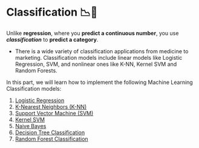 # Classification 📉🤑

Unlike **regression**, where you **predict a continuous number**, you use ***classification*** to **predict a category**.

- There is a wide variety of classification applications from medicine to marketing. Classification models include linear models like Logistic Regression, SVM, and nonlinear ones like K-NN, Kernel SVM and Random Forests.

In this part, we will learn how to implement the following Machine Learning Classification models:


1. [Logistic Regression](./01_logistic_regression/)
2. [K-Nearest Neighbors (K-NN)](./02_k-nearest_neighbors/)
3. [Support Vector Machine (SVM)](./03_support_vector_machine/)
4. [Kernel SVM](./04_kernel_svm/)
5. [Naive Bayes](./05_naive_bayes/)
6. [Decision Tree Classification](./06_decision_tree_classification/)
7. [Random Forest Classification](./07_random_forest_classfication/)

